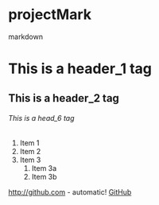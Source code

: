 # projectMark
markdown

# This is a header_1 tag
## This is a header_2 tag
###### This is a head_6 tag

1. Item 1
1. Item 2
1. Item 3
   1. Item 3a
   1. Item 3b


http://github.com - automatic!
[GitHub](http://github.com)
